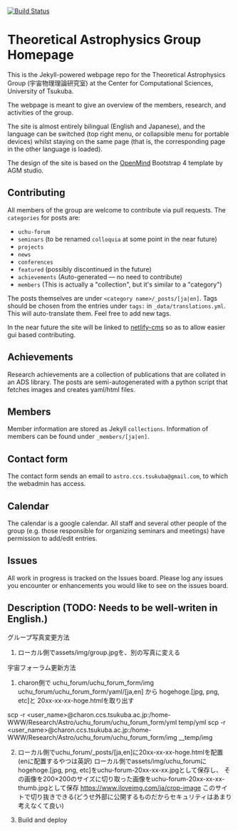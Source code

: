 [![Build Status](https://travis-ci.org/TheoreticalAstrophysicsGroup/TheoreticalAstrophysicsGroup.github.io.svg?branch=source)](https://travis-ci.org/TheoreticalAstrophysicsGroup/TheoreticalAstrophysicsGroup.github.io)

# Theoretical Astrophysics Group Homepage

This is the Jekyll-powered webpage repo for the Theoretical Astrophysics Group (宇宙物理理論研究室) at the Center for Computational Sciences, University of Tsukuba.

The webpage is meant to give an overview of the members, research, and activities of the group.

The site is almost entirely bilingual (English and Japanese), and the language can be switched (top right menu, or collapsible menu for portable devices) whilst staying on the same page (that is, the corresponding page in the other language is loaded).

The design of the site is based on the [OpenMind](https://wrapbootstrap.com/theme/open-mind-customizable-template-WB0410L74) Bootstrap 4 template by AGM studio.

## Contributing

All members of the group are welcome to contribute via pull requests. The `categories` for posts are:

* `uchu-forum`
* `seminars`  (to be renamed `colloquia` at some point in the near future)
* `projects`
* `news`
* `conferences`
* `featured`  (possibly discontinued in the future)
* `achievements` (Auto-generated ― no need to contribute)
* `members`  (This is actually a "collection", but it's similar to a "category")

The posts themselves are under `<category name>/_posts/[ja|en]`. Tags should be chosen from the entries under `tags:` in `_data/translations.yml`. This will auto-translate them. Feel free to add new tags.

In the near future the site will be linked to [netlify-cms](https://www.netlifycms.org/) so as to allow easier gui based contributing.

## Achievements

Research achievements are a collection of publications that are collated in an ADS library. The posts are semi-autogenerated with a python script that fetches images and creates yaml/html files.

## Members

Member information are stored as Jekyll `collections`. Information of members can be found under `_members/[ja|en]`.

## Contact form

The contact form sends an email to `astro.ccs.tsukuba@gmail.com`, to which the webadmin has access.

## Calendar

The calendar is a google calendar. All staff and several other people of the group (e.g. those responsible for organizing seminars and meetings) have permission to add/edit entries.

## Issues

All work in progress is tracked on the Issues board. Please log any issues you encounter or enhancements you would like to see on the issues board.

## Description (TODO: Needs to be well-writen in English.)
グループ写真変更方法
1. ローカル側でassets/img/group.jpgを、別の写真に変える

宇宙フォーラム更新方法
1. charon側で
uchu_forum/uchu_forum_form/img
uchu_forum/uchu_forum_form/yaml/[ja,en]
から
hogehoge.[jpg, png, etc]と
20xx-xx-xx-hoge.htmlを取り出す

scp -r <user_name>@charon.ccs.tsukuba.ac.jp:/home-WWW/Research/Astro/uchu_forum/uchu_forum_form/yml temp/yml
scp -r <user_name>@charon.ccs.tsukuba.ac.jp:/home-WWW/Research/Astro/uchu_forum/uchu_forum_form/img __temp/img

2.  ローカル側でuchu_forum/_posts/[ja,en]に20xx-xx-xx-hoge.htmlを配置(enに配置するやつは英訳)
ローカル側でassets/img/uchu_forumにhogehoge.[jpg, png, etc]をuchu-forum-20xx-xx-xx.jpgとして保存し、
その画像を200×200のサイズに切り取った画像をuchu-forum-20xx-xx-xx-thumb.jpgとして保存
https://www.iloveimg.com/ja/crop-image
このサイトで切り抜きできる(どうせ外部に公開するものだからセキュリティはあまり考えなくて良い)

3. Build and deploy